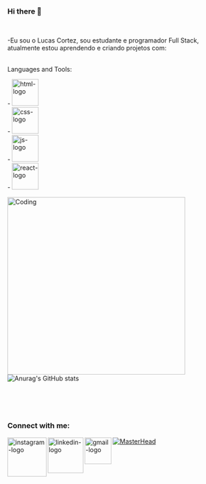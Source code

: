 ### Hi there 👋

 <br>
  
  -Eu sou o Lucas Cortez, sou estudante e programador Full Stack, atualmente estou aprendendo e criando projetos com:
  <br>
  <br>
  


 
    
   
  Languages and Tools:
  <p>  
  - <img width="60px" src="https://img.shields.io/badge/HTML5-E34F26?style=for-the-badge&logo=html5&logoColor=white" alt="html-logo" />
  <br>  
  - <img width="60px" src="https://img.shields.io/badge/CSS3-1572B6?style=for-the-badge&logo=css3&logoColor=white" alt="css-logo" />
  <br>  
  - <img width="60px" src="https://img.shields.io/badge/JavaScript-323330?style=for-the-badge&logo=javascript&logoColor=F7DF1E" alt="js-logo" />
  <br>
  - <img width="60px" src="https://img.shields.io/badge/React-20232A?style=for-the-badge&logo=react&logoColor=61DAFB" alt="react-logo" />
  </p>
   <img align="left" alt="Coding" width="400" src="https://res.cloudinary.com/practicaldev/image/fetch/s--sNXjzc6P--/c_limit%2Cf_auto%2Cfl_progressive%2Cq_66%2Cw_880/https://media1.tenor.com/images/0c34272909ee2a4db5606a014082312b/tenor.gif%3Fitemid%3D15828752">
  <br>
  
  
 
  
  <br>
 
  ![Anurag's GitHub stats](https://github-readme-stats.vercel.app/api?username=luccortezdev&show_icons=true&theme=cobalt)
  
  
  
  
  <br>  
  <br>
  <br>  

  ### Connect with me:
  
  <p>
  <a href="https://www.instagram.com/lucascortez.dev/">
  <img align="left" width="88px" src="https://img.shields.io/badge/Instagram-E4405F?style=for-the-badge&logo=instagram&logoColor=white" alt="instagram-logo" />
  </a>  
  <a href="https://www.linkedin.com/in/lucas-eduardo-felix-cortez-b43334265/">  
  <img align="left" width="80px" src="https://img.shields.io/badge/LinkedIn-0077B5?style=for-the-badge&logo=linkedin&logoColor=white" alt="linkedin-logo" />
  </a> 
  <a href="mailto: lucascortez.dev@gmail.com">
  <img align="left" width="60px" src="https://img.shields.io/badge/Gmail-D14836?style=for-the-badge&logo=gmail&logoColor=white" alt="gmail-logo" />
  </a>
  </p> 
    
  [![MasterHead](https://media.discordapp.net/attachments/595424735442108416/1083482495657463959/gitbackground.png?width=1250&height=375)](https://github.com/LucCortezDev)
  
 
